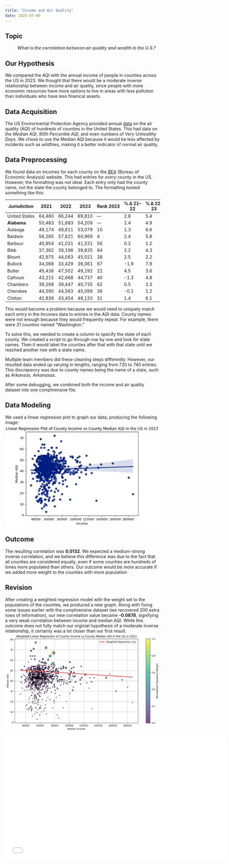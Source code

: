 ```yaml
---
title: "Income and Air Quality"
date: 2025-07-09
---
```


## Topic 

> ***What is the correlation between air quality and wealth in the U.S.?***

## Our Hypothesis

We compared the AQI with the annual income of people in counties across the US in 2023. We thought that there would be a moderate inverse relationship between income and  air quality, since people with more economic resources have more options to live in areas with less pollution than individuals who have less finanical assets.

## Data Acquisition

The US Envirormental Protection Agency provided annual [data](https://aqs.epa.gov/aqsweb/airdata/download_files.html#Annual) on the air quality (AQI) of hundreds of counties in the United States. This had data on the *Median AQI*, *90th Percentile AQI*, and even numbers of *Very Unhealthy Days*. We chose to use the Median AQI because it would be less affected by incidents such as wildfires, making it a better indicator of normal air quality.

## Data Preprocessing

We found data on incomes for each county on the [BEA](https://www.bea.gov/data/income-saving/personal-income-county-metro-and-other-areas) (Bureau of Economic Analysis) website. This had entries for *every* county in the US. However, the formatting was not ideal. Each entry only had the county name, not the state the county belonged to. The formatting looked something like this:
<body>
  <div class="t">
    <table>
      <thead>
        <tr>
          <th>Jurisdiction</th><th>2021</th><th>2022</th><th>2023</th>
          <th>Rank 2023</th><th>% Δ 21–22</th><th>% Δ 22–23</th><th>Rank Δ</th>
        </tr>
      </thead>
      <tbody>
        <tr><td>United States</td><td>64,460</td><td>66,244</td><td>69,810</td><td>—</td><td>2.8</td><td>5.4</td><td>—</td></tr>
        <tr><td><strong>Alabama</strong></td><td>50,483</td><td>51,683</td><td>54,209</td><td>—</td><td>2.4</td><td>4.9</td><td>—</td></tr>
        <tr><td>Autauga</td><td>49,174</td><td>49,811</td><td>53,079</td><td>10</td><td>1.3</td><td>6.6</td><td>6</td></tr>
        <tr><td>Baldwin</td><td>56,285</td><td>57,621</td><td>60,969</td><td>4</td><td>2.4</td><td>5.8</td><td>12</td></tr>
        <tr><td>Barbour</td><td>40,954</td><td>41,031</td><td>41,531</td><td>56</td><td>0.2</td><td>1.2</td><td>58</td></tr>
        <tr><td>Bibb</td><td>37,362</td><td>38,196</td><td>39,835</td><td>64</td><td>2.2</td><td>4.3</td><td>35</td></tr>
        <tr><td>Blount</td><td>42,975</td><td>44,063</td><td>45,021</td><td>38</td><td>2.5</td><td>2.2</td><td>52</td></tr>
        <tr><td>Bullock</td><td>34,068</td><td>33,429</td><td>36,061</td><td>67</td><td>-1.9</td><td>7.9</td><td>1</td></tr>
        <tr><td>Butler</td><td>45,438</td><td>47,502</td><td>49,192</td><td>22</td><td>4.5</td><td>3.6</td><td>41</td></tr>
        <tr><td>Calhoun</td><td>43,215</td><td>42,668</td><td>44,737</td><td>40</td><td>-1.3</td><td>4.8</td><td>25</td></tr>
        <tr><td>Chambers</td><td>39,269</td><td>39,447</td><td>40,735</td><td>62</td><td>0.5</td><td>3.3</td><td>43</td></tr>
        <tr><td>Cherokee</td><td>44,590</td><td>44,563</td><td>45,099</td><td>36</td><td>-0.1</td><td>1.2</td><td>59</td></tr>
        <tr><td>Chilton</td><td>42,839</td><td>43,454</td><td>46,120</td><td>31</td><td>1.4</td><td>6.1</td><td>9</td></tr>
      </tbody>
    </table>
  </div>
</body> 

This would become a problem because we would need to uniquely match each entry in the *Incomes* data to entries in the *AQI* data. County names were not enough because they would frequently repeat. For example, there were *31 counties* named “Washington.” 

To solve this, we needed to create a column to specify the state of each county. We created a script to go through row by row and look for state names. Then it would label the counties after that with that state until we reached another row with a state name. 

Multiple team members did these cleaning steps differently. However, our resulted data ended up varying in lengths, ranging from 720 to 740 entries. This discrepency was due to county names being the name of a state, such as *Arkansas, Arkanasas*.

After some debugging, we combined both the income and air quality dataset into one comphrensive file.

## Data Modeling

We used a linear regression plot to graph our data, producing the following image:
![](linear-regression-plot.png)<!-- {"width":300} -->

## Outcome

The resulting correlation was **0.0132**. We expected a medium-strong inverse correlation, and we believe this difference was due to the fact that all counties are considered equally, even if some counties are hundreds of times more populated than others. Our outcome would be more accurate if we added more weight to the counties with more population

## Revision

After creating a weighted regression model with the weight set to the populations of the counties, we produced a new graph. Along with fixing some issues earlier with the comphrensive dataset (we recovered 200 extra rows of information), our new correlation value became **-0.0878**, signifying a very weak correlation between income and median AQI. While this outcome does not fully match our orginial hypothesis of a moderate inverse relationship, it certainly was a lot closer than our first result. 
![](weighted-linear-regression.png)<!-- {"width":220} -->

<div style="width: 716px; height: 400px; overflow: hidden; position: relative; display: flex; justify-content: center;">
    <iframe src="/plotly/income_aqi.html" 
            style="border: none; width: 100%; height: 100%;" 
            scrolling="no">
        <p>Your browser does not support iframes. Please <a href="/income_aqi.html">click here</a> to view the content directly.</p>
    </iframe>
</div>
